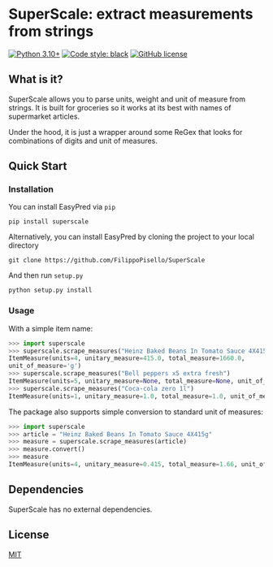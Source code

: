 # SuperScale: extract measurements from strings
[![Python 3.10+](https://img.shields.io/badge/python-3.10+-blue.svg)](https://www.python.org/downloads/release/python-3100/)
[![Code style: black](https://img.shields.io/badge/code%20style-black-000000.svg)](https://github.com/psf/black)
[![GitHub license](https://badgen.net/github/license/FilippoPisello/SuperScale)](https://github.com/FilippoPisello/SuperScale/blob/main/license.md)
## What is it?
SuperScale allows you to parse units, weight and unit of measure from strings. It is built for groceries so it works at its best with names of supermarket
articles.

Under the hood, it is just a wrapper around some ReGex that looks for combinations of digits and unit of measures.

## Quick Start
### Installation
You can install EasyPred via `pip`
```
pip install superscale
```
Alternatively, you can install EasyPred by cloning the project to your local directory
```
git clone https://github.com/FilippoPisello/SuperScale
```
And then run `setup.py`
```
python setup.py install
```

### Usage
With a simple item name:
```python
>>> import superscale
>>> superscale.scrape_measures("Heinz Baked Beans In Tomato Sauce 4X415g")
ItemMeasure(units=4, unitary_measure=415.0, total_measure=1660.0,
unit_of_measure='g')
>>> superscale.scrape_measures("Bell peppers x5 extra fresh")
ItemMeasure(units=5, unitary_measure=None, total_measure=None, unit_of_measure=None)
>>> superscale.scrape_measures("Coca-cola zero 1l")
ItemMeasure(units=1, unitary_measure=1.0, total_measure=1.0, unit_of_measure='l')
```
The package also supports simple conversion to standard unit of measures:
```python
>>> import superscale
>>> article = "Heinz Baked Beans In Tomato Sauce 4X415g"
>>> measure = superscale.scrape_measures(article)
>>> measure.convert()
>>> measure
ItemMeasure(units=4, unitary_measure=0.415, total_measure=1.66, unit_of_measure='kilo')
```


## Dependencies
SuperScale has no external dependencies.

## License
[MIT](LICENSE)